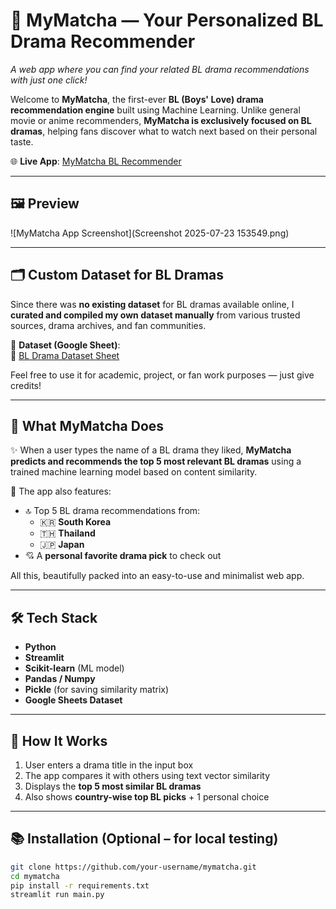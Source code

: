 # 💖 MyMatcha — Your Personalized BL Drama Recommender

_A web app where you can find your related BL drama recommendations with just one click!_

Welcome to **MyMatcha**, the first-ever **BL (Boys' Love) drama recommendation engine** built using Machine Learning. Unlike general movie or anime recommenders, **MyMatcha is exclusively focused on BL dramas**, helping fans discover what to watch next based on their personal taste.

🌐 **Live App**: [MyMatcha BL Recommender](https://mymatcha-jrjsdk8mm5bobfwdnu88ph.streamlit.app/)

---

## 🖼 Preview

![MyMatcha App Screenshot](Screenshot 2025-07-23 153549.png)

---

## 🗂 Custom Dataset for BL Dramas

Since there was **no existing dataset** for BL dramas available online, I **curated and compiled my own dataset manually** from various trusted sources, drama archives, and fan communities.

📄 **Dataset (Google Sheet)**:  
🔗 [BL Drama Dataset Sheet](https://docs.google.com/spreadsheets/d/1TcMXr_EwMpA99Lz20EaVqHQmPvJ2M6g8zFfwtZeoHeE/edit?usp=sharing)

Feel free to use it for academic, project, or fan work purposes — just give credits!

---

## 🧠 What MyMatcha Does

✨ When a user types the name of a BL drama they liked, **MyMatcha predicts and recommends the top 5 most relevant BL dramas** using a trained machine learning model based on content similarity.

📌 The app also features:
- 🔝 Top 5 BL drama recommendations from:
  - 🇰🇷 **South Korea**
  - 🇹🇭 **Thailand**
  - 🇯🇵 **Japan**
- 💘 A **personal favorite drama pick** to check out

All this, beautifully packed into an easy-to-use and minimalist web app.

---

## 🛠 Tech Stack

- **Python**
- **Streamlit**
- **Scikit-learn** (ML model)
- **Pandas / Numpy**
- **Pickle** (for saving similarity matrix)
- **Google Sheets Dataset**

---

## 🧪 How It Works

1. User enters a drama title in the input box
2. The app compares it with others using text vector similarity
3. Displays the **top 5 most similar BL dramas**
4. Also shows **country-wise top BL picks** + 1 personal choice

---

## 📚 Installation (Optional – for local testing)

```bash
git clone https://github.com/your-username/mymatcha.git
cd mymatcha
pip install -r requirements.txt
streamlit run main.py
